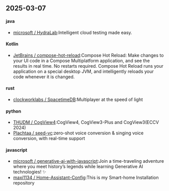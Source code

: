 ## 2025-03-07
#### java
* [microsoft / HydraLab](https://github.com/microsoft/HydraLab):Intelligent cloud testing made easy.
#### Kotlin
* [JetBrains / compose-hot-reload](https://github.com/JetBrains/compose-hot-reload):Compose Hot Reload: Make changes to your UI code in a Compose Multiplatform application, and see the results in real time. No restarts required. Compose Hot Reload runs your application on a special desktop JVM, and intelligently reloads your code whenever it is changed.
#### rust
* [clockworklabs / SpacetimeDB](https://github.com/clockworklabs/SpacetimeDB):Multiplayer at the speed of light
#### python
* [THUDM / CogView4](https://github.com/THUDM/CogView4):CogView4, CogView3-Plus and CogView3(ECCV 2024)
* [Plachtaa / seed-vc](https://github.com/Plachtaa/seed-vc):zero-shot voice conversion & singing voice conversion, with real-time support
#### javascript
* [microsoft / generative-ai-with-javascript](https://github.com/microsoft/generative-ai-with-javascript):Join a time-traveling adventure where you meet history’s legends while learning Generative AI technologies! ✨
* [maxi1134 / Home-Assistant-Config](https://github.com/maxi1134/Home-Assistant-Config):This is my Smart-home Installation repository

